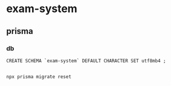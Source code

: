 # exam-system

## prisma

### db
```
CREATE SCHEMA `exam-system` DEFAULT CHARACTER SET utf8mb4 ;
```

```

npx prisma migrate reset 

```
